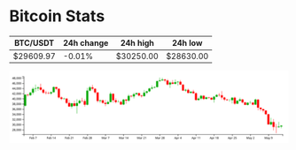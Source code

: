 # Bitcoin Stats

BTC/USDT|24h change|24h high|24h low|
|---|---|---|---|
|$29609.97|-0.01%|$30250.00|$28630.00|

<img src="./chart.svg">
